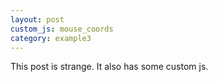 ```yaml
---
layout: post
custom_js: mouse_coords
category: example3
---
```


This post is strange. It also has some custom js.